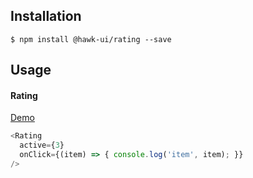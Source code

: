 ## Installation
`$ npm install @hawk-ui/rating --save`


## Usage


#### Rating
[Demo](https://hawk.wallnit.com/#!/Rating/1)
```js
<Rating
  active={3}
  onClick={(item) => { console.log('item', item); }}
/>
```
